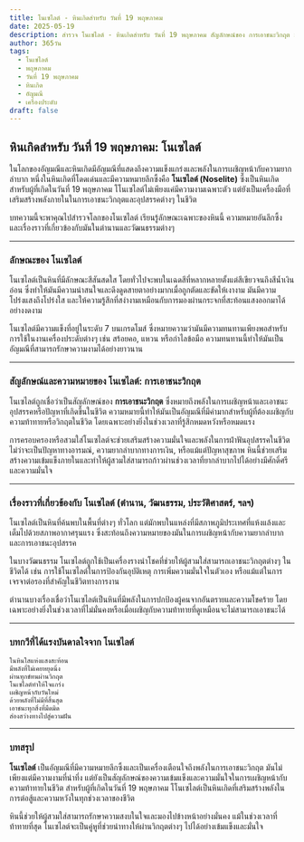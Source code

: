```yaml
---
title: โนเซไลต์ - หินเกิดสำหรับ วันที่ 19 พฤษภาคม
date: 2025-05-19
description: สำรวจ โนเซไลต์ - หินเกิดสำหรับ วันที่ 19 พฤษภาคม สัญลักษณ์ของ การเอาชนะวิกฤต มาเรียนรู้ความหมายลึกซึ้งของหินพิเศษนี้
author: 365วัน
tags:
  - โนเซไลต์
  - พฤษภาคม
  - วันที่ 19 พฤษภาคม
  - หินเกิด
  - อัญมณี
  - เครื่องประดับ
draft: false
---
```



## หินเกิดสำหรับ วันที่ 19 พฤษภาคม: โนเซไลต์

ในโลกของอัญมณีและหินเกิดมีอัญมณีที่แสดงถึงความแข็งแกร่งและพลังในการเผชิญหน้ากับความยากลำบาก หนึ่งในหินเกิดที่โดดเด่นและมีความหมายลึกซึ้งคือ **โนเซไลต์ (Noselite)** ซึ่งเป็นหินเกิดสำหรับผู้ที่เกิดในวันที่ 19 พฤษภาคม โโนเซไลต์ไม่เพียงแค่มีความงามเฉพาะตัว แต่ยังเป็นเครื่องมือที่เสริมสร้างพลังภายในในการเอาชนะวิกฤตและอุปสรรคต่างๆ ในชีวิต

บทความนี้จะพาคุณไปสำรวจโลกของโนเซไลต์ เรียนรู้ลักษณะเฉพาะของหินนี้ ความหมายอันลึกซึ้ง และเรื่องราวที่เกี่ยวข้องกับมันในตำนานและวัฒนธรรมต่างๆ

---

### ลักษณะของ โนเซไลต์

โนเซไลต์เป็นหินที่มีลักษณะสีสันสดใส โดยทั่วไปจะพบในเฉดสีที่หลากหลายตั้งแต่สีเขียวจนถึงสีน้ำเงินอ่อน ซึ่งทำให้มันมีความน่าสนใจและดึงดูดสายตาอย่างมากเมื่อถูกตัดและขัดให้เงางาม มันมีความโปร่งแสงถึงโปร่งใส และให้ความรู้สึกที่สง่างามเหมือนกับการมองผ่านกระจกที่สะท้อนแสงออกมาได้อย่างงดงาม

โนเซไลต์มีความแข็งที่อยู่ในระดับ 7 บนเกรดโมส์ ซึ่งหมายความว่ามันมีความทนทานเพียงพอสำหรับการใช้ในงานเครื่องประดับต่างๆ เช่น สร้อยคอ, แหวน หรือกำไลข้อมือ ความทนทานนี้ทำให้มันเป็นอัญมณีที่สามารถรักษาความงามได้อย่างยาวนาน

---

### สัญลักษณ์และความหมายของ โนเซไลต์: การเอาชนะวิกฤต

โนเซไลต์ถูกเชื่อว่าเป็นสัญลักษณ์ของ **การเอาชนะวิกฤต** ซึ่งหมายถึงพลังในการเผชิญหน้าและเอาชนะอุปสรรคหรือปัญหาที่เกิดขึ้นในชีวิต ความหมายนี้ทำให้มันเป็นอัญมณีที่มีค่ามากสำหรับผู้ที่ต้องเผชิญกับความท้าทายหรือวิกฤตในชีวิต โดยเฉพาะอย่างยิ่งในช่วงเวลาที่รู้สึกหมดหวังหรือหมดแรง

การครอบครองหรือสวมใส่โนเซไลต์จะช่วยเสริมสร้างความมั่นใจและพลังในการฝ่าฟันอุปสรรคในชีวิต ไม่ว่าจะเป็นปัญหาทางอารมณ์, ความยากลำบากทางการเงิน, หรือแม้แต่ปัญหาสุขภาพ หินนี้ช่วยเสริมสร้างความเข้มแข็งภายในและทำให้ผู้สวมใส่สามารถก้าวผ่านช่วงเวลาที่ยากลำบากไปได้อย่างมีศักดิ์ศรีและความมั่นใจ

---

### เรื่องราวที่เกี่ยวข้องกับ โนเซไลต์ (ตำนาน, วัฒนธรรม, ประวัติศาสตร์, ฯลฯ)

โนเซไลต์เป็นหินที่ค้นพบในพื้นที่ต่างๆ ทั่วโลก แต่มักพบในแหล่งที่มีสภาพภูมิประเทศที่แห้งแล้งและเต็มไปด้วยสภาพอากาศรุนแรง ซึ่งสะท้อนถึงความหมายของมันในการเผชิญหน้ากับความยากลำบากและการเอาชนะอุปสรรค

ในบางวัฒนธรรม โนเซไลต์ถูกใช้เป็นเครื่องรางนำโชคที่ช่วยให้ผู้สวมใส่สามารถเอาชนะวิกฤตต่างๆ ในชีวิตได้ เช่น การใช้โนเซไลต์ในการป้องกันอุบัติเหตุ การเพิ่มความมั่นใจในตัวเอง หรือแม้แต่ในการเจรจาต่อรองที่สำคัญในชีวิตทางการงาน

ตำนานบางเรื่องเชื่อว่าโนเซไลต์เป็นหินที่มีพลังในการปกป้องผู้คนจากอันตรายและความโชคร้าย โดยเฉพาะอย่างยิ่งในช่วงเวลาที่ไม่มั่นคงหรือเมื่อเผชิญกับความท้าทายที่ดูเหมือนจะไม่สามารถเอาชนะได้

---

### บทกวีที่ได้แรงบันดาลใจจาก โนเซไลต์

```
ในหินใสแห่งแสงสะท้อน
มีพลังที่ไม่เคยหยุดนิ่ง
ผ่านทุกข์ทนผ่านวิกฤต
โนเซไลต์ทำให้ใจแกร่ง
เผชิญหน้ากับวันใหม่
ด้วยพลังที่ไม่มีที่สิ้นสุด
เอาชนะทุกสิ่งที่มืดมิด
ส่องสว่างทางไปสู่ความฝัน
```

---

### บทสรุป

**โนเซไลต์** เป็นอัญมณีที่มีความหมายลึกซึ้งและเป็นเครื่องเตือนใจถึงพลังในการเอาชนะวิกฤต มันไม่เพียงแต่มีความงามที่น่าทึ่ง แต่ยังเป็นสัญลักษณ์ของความเข้มแข็งและความมั่นใจในการเผชิญหน้ากับความท้าทายในชีวิต สำหรับผู้ที่เกิดในวันที่ 19 พฤษภาคม โโนเซไลต์เป็นหินเกิดที่เสริมสร้างพลังในการต่อสู้และความหวังในทุกช่วงเวลาของชีวิต

หินนี้ช่วยให้ผู้สวมใส่สามารถรักษาความสงบในใจและมองไปข้างหน้าอย่างมั่นคง แม้ในช่วงเวลาที่ท้าทายที่สุด โนเซไลต์จะเป็นคู่หูที่ช่วยนำทางให้ผ่านวิกฤตต่างๆ ไปได้อย่างเข้มแข็งและมั่นใจ